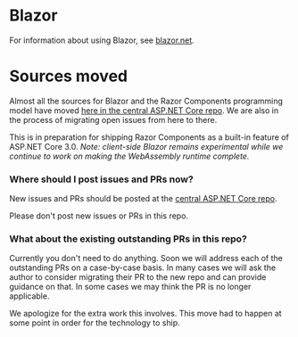 # Blazor

For information about using Blazor, see [blazor.net](http://blazor.net).

# Sources moved

Almost all the sources for Blazor and the Razor Components programming model have moved [here in the central ASP.NET Core repo](https://github.com/aspnet/AspNetCore/tree/master/src/Components). We are also in the process of migrating open issues from here to there.

This is in preparation for shipping Razor Components as a built-in feature of ASP.NET Core 3.0. *Note: client-side Blazor remains experimental while we continue to work on making the WebAssembly runtime complete.*

### Where should I post issues and PRs now?

New issues and PRs should be posted at the [central ASP.NET Core repo](https://github.com/aspnet/AspNetCore).

Please don't post new issues or PRs in this repo.

### What about the existing outstanding PRs in this repo?

Currently you don't need to do anything. Soon we will address each of the outstanding PRs on a case-by-case basis. In many cases we will ask the author to consider migrating their PR to the new repo and can provide guidance on that. In some cases we may think the PR is no longer applicable.

We apologize for the extra work this involves. This move had to happen at some point in order for the technology to ship.
